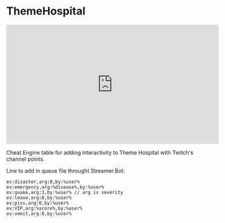 # ThemeHospital

<iframe width="560" height="315" src="https://www.youtube.com/embed/videoseries?si=mrg6noW8zgkcHtQ2&amp;list=PLbTScFtjz7tlf8ceIg4xDNTIwwdTGyfSw" title="YouTube video player" frameborder="0" allow="accelerometer; autoplay; clipboard-write; encrypted-media; gyroscope; picture-in-picture; web-share" allowfullscreen></iframe>

Cheat Engine table for adding interactivity to Theme Hospital with Twitch's channel points.

Line to add in queue file throught Streamer.Bot:

```
ev:disaster,arg:0,by:%user%
ev:emergency,arg:%disease%,by:%user%
ev:quake,arg:3,by:%user% // arg is severity
ev:leave,arg:0,by:%user%
ev:piss,arg:0,by:%user%
ev:VIP,arg:%score%,by:%user%
ev:vomit,arg:0,by:%user%
```
